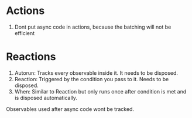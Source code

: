 # Actions

1. Dont put async code in actions, because the batching will not be efficient

# Reactions

1. Autorun: Tracks every observable inside it. It needs to be disposed.
2. Reaction: Triggered by the condition you pass to it. Needs to be disposed.
3. When: Similar to Reaction but only runs once after condition is met and is disposed automatically.

Observables used after async code wont be tracked.
